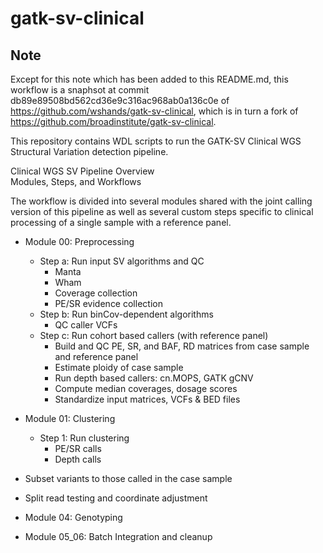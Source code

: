 # gatk-sv-clinical  

## Note

Except for this note which has been added to this README.md, this workflow is a snaphsot at commit
db89e89508bd562cd36e9c316ac968ab0a136c0e of https://github.com/wshands/gatk-sv-clinical, which is in turn a
fork of https://github.com/broadinstitute/gatk-sv-clinical.

This repository contains WDL scripts to run the GATK-SV Clinical WGS Structural Variation detection pipeline.
  
Clinical WGS SV Pipeline Overview  
Modules, Steps, and Workflows    

The workflow is divided into several modules shared with the joint calling version of this pipeline as well as several 
custom steps specific to clinical processing of a single sample with a reference panel.  

- Module 00: Preprocessing  
	- Step a: Run input SV algorithms and QC
	    - Manta
	    - Wham
	    - Coverage collection
	    - PE/SR evidence collection  
  	- Step b: Run binCov-dependent algorithms  
        - QC caller VCFs
    - Step c: Run cohort based callers (with reference panel)
        - Build and QC PE, SR, and BAF, RD matrices from case sample and reference panel 
        - Estimate ploidy of case sample
        - Run depth based callers: cn.MOPS, GATK gCNV
        - Compute median coverages, dosage scores	
	    - Standardize input matrices, VCFs & BED files  
  
- Module 01: Clustering  
	- Step 1: Run clustering
	    - PE/SR calls
	    - Depth calls  
	      
- Subset variants to those called in the case sample	      	      
- Split read testing and coordinate adjustment

- Module 04: Genotyping  
  
- Module 05_06: Batch Integration and cleanup  
